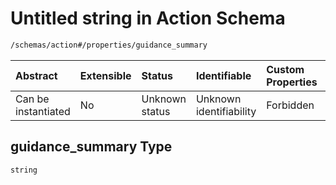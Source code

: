 # Untitled string in Action Schema

```txt
/schemas/action#/properties/guidance_summary
```



| Abstract            | Extensible | Status         | Identifiable            | Custom Properties | Additional Properties | Access Restrictions | Defined In                                                                                    |
| :------------------ | :--------- | :------------- | :---------------------- | :---------------- | :-------------------- | :------------------ | :-------------------------------------------------------------------------------------------- |
| Can be instantiated | No         | Unknown status | Unknown identifiability | Forbidden         | Allowed               | none                | [action.schema.json\*](../../app/workflows/schemas/action.schema.json "open original schema") |

## guidance\_summary Type

`string`
